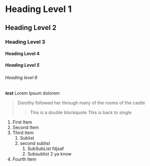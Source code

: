 # Heading Level **1**

## Heading Level 2

### Heading Level 3

#### Heading Level 4

##### Heading Level 5

###### Heading level 6

***test*** 
Lorem Ipsum dolorem

> Dorothy followed her through many
> of the rooms of the castle
>> This is a double blockquote
> This is back to single


1. First Item 
2. Second Item 
3. Third Item
    1. Sublist
    2. second sublist
        1. SubSubList fdjsaf
        2. Subsublist 2 ya know
4. Fourth Item 

